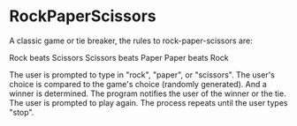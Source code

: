 # RockPaperScissors
A classic game or tie breaker, the rules to rock-paper-scissors are:

Rock beats Scissors
Scissors beats Paper
Paper beats Rock

The user is prompted to type in "rock", "paper", or "scissors". 
The user's choice is compared to the game's choice (randomly generated). And a winner is determined.
The program notifies the user of the winner or the tie.
The user is prompted to play again.
The process repeats until the user types "stop".
